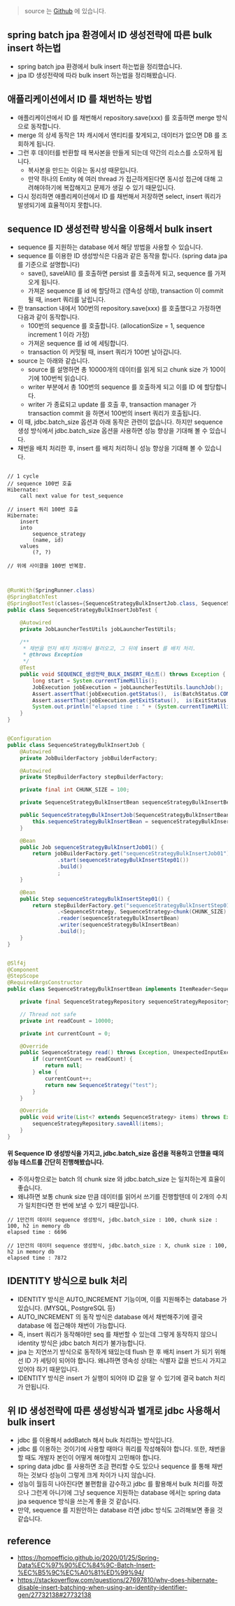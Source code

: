 > source 는 [Github](https://github.com/leechoongyon/spring-boot-batch-example) 에 있습니다.

## spring batch jpa 환경에서 ID 생성전략에 따른 bulk insert 하는법
- spring batch jpa 환경에서 bulk insert 하는법을 정리했습니다.
- jpa ID 생성전략에 따라 bulk insert 하는법을 정리해봤습니다.


## 애플리케이션에서 ID 를 채번하는 방법
- 애플리케이션에서 ID 를 채번해서 repository.save(xxx) 를 호출하면 merge 방식으로 동작합니다.
- merge 의 상세 동작은 1차 캐시에서 엔티티를 찾게되고, 데이터가 없으면 DB 를 조회하게 됩니다.
- 그런 후 데이터를 반환할 때 복사본을 만들게 되는데 약간의 리소스를 소모하게 됩니다.
    - 복사본을 만드는 이유는 동시성 때문입니다.
    - 만약 하나의 Entity 에 여러 thread 가 접근하게된다면 동시성 접근에 대해 고려해야하기에 복잡해지고 문제가 생길 수 있기 때문입니다.
- 다시 정리하면 애플리케이션에서 ID 를 채번해서 저장하면 select, insert 쿼리가 발생되기에 효율적이지 못합니다.


## sequence ID 생성전략 방식을 이용해서 bulk insert
- sequence 를 지원하는 database 에서 해당 방법을 사용할 수 있습니다.
- sequence 를 이용한 ID 생성방식은 다음과 같은 동작을 합니다. (spring data jpa 를 기준으로 설명합니다)
    - save(), savelAll() 를 호출하면 persist 를 호출하게 되고, sequence 를 가져오게 됩니다. 
    - 가져온 sequence 를 id 에 할당하고 (영속성 상태), transaction 이 commit 될 때, insert 쿼리를 날립니다.
- 한 transaction 내에서 100번의 repository.save(xxx) 를 호출했다고 가정하면 다음과 같이 동작합니다.
    - 100번의 sequence 를 호출합니다. (allocationSize = 1, sequence increment 1 이라 가정)
    - 가져온 sequence 를 id 에 세팅합니다.
    - transaction 이 커밋될 때, insert 쿼리가 100번 날아갑니다.
- source 는 아래와 같습니다.    
    - source 를 설명하면 총 10000개의 데이터를 읽게 되고 chunk size  가 100이기에 100번씩 읽습니다.
    - writer 부분에서 총 100번의 sequence 를 호출하게 되고 이를 ID 에 할당합니다.
    - writer 가 종료되고 update 를 호출 후, transaction manager 가 transaction commit 을 하면서 100번의 insert 쿼리가 호출됩니다.
- 이 때, jdbc.batch_size 옵션과 아래 동작은 관련이 없습니다. 하지만 sequence 생성 방식에서 jdbc.batch_size 옵션을 사용하면 성능 향상을 기대해 볼 수 있습니다. 
- 채번을 배치 처리한 후, insert 를 배치 처리하니 성능 향상을 기대해 볼 수 있습니다.    


```text

// 1 cycle 
// sequence 100번 호출
Hibernate: 
    call next value for test_sequence

// insert 쿼리 100번 호출
Hibernate: 
    insert 
    into
        sequence_strategy
        (name, id) 
    values
        (?, ?)

// 위에 사이클을 100번 반복함.


```

```java

@RunWith(SpringRunner.class)
@SpringBatchTest
@SpringBootTest(classes={SequenceStrategyBulkInsertJob.class, SequenceStrategyBulkInsertBean.class, TestConfig.class})
public class SequenceStrategyBulkInsertJobTest {

    @Autowired
    private JobLauncherTestUtils jobLauncherTestUtils;

    /**
     * 채번을 먼저 배치 처리해서 불러오고, 그 뒤에 insert 를 배치 처리.
     * @throws Exception
     */
    @Test
    public void SEQUENCE_생성전략_BULK_INSERT_테스트() throws Exception {
        long start = System.currentTimeMillis();
        JobExecution jobExecution = jobLauncherTestUtils.launchJob();
        Assert.assertThat(jobExecution.getStatus(),  is(BatchStatus.COMPLETED));
        Assert.assertThat(jobExecution.getExitStatus(),  is(ExitStatus.COMPLETED));
        System.out.println("elapsed time : " + (System.currentTimeMillis() - start) );
    }
}

```

```java

@Configuration
public class SequenceStrategyBulkInsertJob {
    @Autowired
    private JobBuilderFactory jobBuilderFactory;

    @Autowired
    private StepBuilderFactory stepBuilderFactory;

    private final int CHUNK_SIZE = 100;

    private SequenceStrategyBulkInsertBean sequenceStrategyBulkInsertBean;

    public SequenceStrategyBulkInsertJob(SequenceStrategyBulkInsertBean sequenceStrategyBulkInsertBean) {
        this.sequenceStrategyBulkInsertBean = sequenceStrategyBulkInsertBean;
    }

    @Bean
    public Job sequenceStrategyBulkInsertJob01() {
        return jobBuilderFactory.get("sequenceStrategyBulkInsertJob01")
                .start(sequenceStrategyBulkInsertStep01())
                .build()
                ;
    }

    @Bean
    public Step sequenceStrategyBulkInsertStep01() {
        return stepBuilderFactory.get("sequenceStrategyBulkInsertStep01")
                .<SequenceStrategy, SequenceStrategy>chunk(CHUNK_SIZE)
                .reader(sequenceStrategyBulkInsertBean)
                .writer(sequenceStrategyBulkInsertBean)
                .build();
    }
}

```

```java

@Slf4j
@Component
@StepScope
@RequiredArgsConstructor
public class SequenceStrategyBulkInsertBean implements ItemReader<SequenceStrategy>, ItemWriter<SequenceStrategy> {

    private final SequenceStrategyRepository sequenceStrategyRepository;

    // Thread not safe
    private int readCount = 10000;

    private int currentCount = 0;

    @Override
    public SequenceStrategy read() throws Exception, UnexpectedInputException, ParseException, NonTransientResourceException {
        if (currentCount == readCount) {
            return null;
        } else {
            currentCount++;
            return new SequenceStrategy("test");
        }
    }

    @Override
    public void write(List<? extends SequenceStrategy> items) throws Exception {
        sequenceStrategyRepository.saveAll(items);
    }
}


```


#### 위 Sequence ID 생성방식을 가지고, jdbc.batch_size 옵션을 적용하고 안했을 때의 성능 테스트를 간단히 진행해봤습니다. 
- 주의사항으로는 batch 의 chunk size 와 jdbc.batch_size 는 일치하는게 효율이 좋습니다.
- 왜냐하면 보통 chunk size 만큼 데이터를 읽어서 쓰기를 진행할텐데 이 2개의 수치가 일치한다면 한 번에 보낼 수 있기 때문입니다.


```text
// 1만건의 데이터 sequence 생성방식, jdbc.batch_size : 100, chunk size : 100, h2 in memory db 
elapsed time : 6696

// 1만건의 데이터 sequence 생성방식, jdbc.batch_size : X, chunk size : 100, h2 in memory db
elapsed time : 7872

```


## IDENTITY 방식으로 bulk 처리
- IDENTITY 방식은 AUTO_INCREMENT 기능이며, 이를 지원해주는 database 가 있습니다. (MYSQL, PostgreSQL 등)
- AUTO_INCREMENT 의 동작 방식은 database 에서 채번해주기에 결국 database 에 접근해야 채번이 가능합니다.
- 즉, insert 쿼리가 동작해야만 seq 를 채번할 수 있는데 그렇게 동작하지 않으니 identity 방식은 jdbc batch 처리가 불가능합니다.
- jpa 는 지연쓰기 방식으로 동작하게 돼있는데 flush 한 후 배치 insert 가 되기 위해선 ID 가 세팅이 되어야 합니다. 왜냐하면 영속성 상태는 식별자 값을 반드시 가지고 있어야 하기 때문입니다.
- IDENTITY 방식은 insert 가 실행이 되어야 ID 값을 알 수 있기에 결국 batch 처리가 안됩니다.



## 위 ID 생성전략에 따른 생성방식과 별개로 jdbc 사용해서 bulk insert
- jdbc 를 이용해서 addBatch 해서 bulk 처리하는 방식입니다.
- jdbc 를 이용하는 것이기에 사용할 때마다 쿼리를 작성해줘야 합니다. 또한, 채번을 할 때도 개발자 본인이 어떻게 해야할지 고민해야 합니다.
- spring data jdbc 를 사용하면 조금 편리할 수도 있으나 sequence 를 통해 채번하는 것보다 성능이 그렇게 크게 차이가 나지 않습니다.
- 성능이 월등히 나아진다면 불편함을 감수하고 jdbc 를 활용해서 bulk 처리를 하겠으나 그런게 아니기에 그냥 sequence 지원하는 database 에서는 spring data jpa sequence 방식을 쓰는게 좋을 것 같습니다.
- 만약, sequence 를 지원안하는 database 라면 jdbc 방식도 고려해보면 좋을 것 같습니다.    


## reference
- https://homoefficio.github.io/2020/01/25/Spring-Data%EC%97%90%EC%84%9C-Batch-Insert-%EC%B5%9C%EC%A0%81%ED%99%94/
- https://stackoverflow.com/questions/27697810/why-does-hibernate-disable-insert-batching-when-using-an-identity-identifier-gen/27732138#27732138